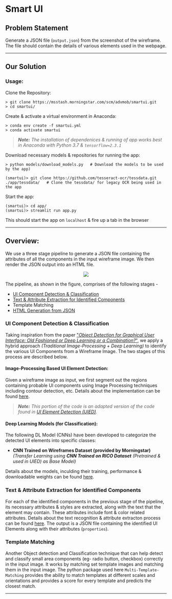 # Smart UI


## Problem Statement

Generate a JSON file (`output.json`) from the screenshot of the wireframe. The file should contain the details of various elements used in the webpage.


---

## Our Solution

[comment]: <> (![App Demo]&#40;assets/images/demo.gif&#41;)


### Usage:

Clone the Repository:

```console
> git clone https://msstash.morningstar.com/scm/advmob/smartui.git
> cd smartui/
```

Create & activate a virtual environment in Anaconda:

```console
> conda env create -f smartui.yml
> conda activate smartui
```

> _**Note:** The installation of dependenices & running of app works best in Anaconda with Python 3.7 & `tensorflow=2.3.1`_



Download necessary models & repositories for running the app:
```console
> python models/download_models.py   # Download the models to be used by the app)
```


[comment]: <> (&#40;smartui&#41;> python models/download_models.py   # Download the models to be used by the app)
```console
(smartui)> git clone https://github.com/tesseract-ocr/tessdata.git ./app/tessdata/   # Clone the tessdata/ for legacy OCR being used in the app
```

Start the app:

```console
(smartui)> cd app/
(smartui)> streamlit run app.py
```

This should start the app on `localhost` & fire up a tab in the browser

---

## Overview:

<!-- [Include a short writeup of the pipeline - adding a block diagram would be nice (block names to be same as the titles of the respecive Readme files)]

[Mention the names of the different blocks in a list & link them to the corresponding sections in this readme (see below)] -->
We use a three stage pipeline to generate a JSON file containing the attributes of all the components in the input wireframe image. We then render the JSON output into an HTML file. 

<p align="center">
  <img src='assets/images/pipeline.jpeg' />
</p>

The pipeline, as shown in the figure, comprises of the following stages - 

- [UI Component Detection & Classification](#UI-Component-Detection-&-Classification)
- [Text & Attribute Extraction for Identified Components](#Text-&-Attribute-Extraction-for-Identified-Components)
- Template Matching
- [HTML Generation from JSON](#HTML-Generation-from-JSON-_(Bonus)_)


### UI Component Detection & Classification

Taking inspiration from the paper ["_Object Detection for Graphical User Interface: Old Fashioned or Deep Learning or a Combination?_"](https://arxiv.org/pdf/2008.05132.pdf), we apply a hybrid approach _(Traditional Image-Processing + Deep Learning)_ to identify the various UI Components from a Wireframe Image. The two stages of this process are described below.

#### Image-Processing Based UI Element Detection:

Given a wireframe image as input, we first segment out the regions containing probable UI components using Image Processing techniques including contour detection, etc. Details about the implementation can be found [here](./app/uiComponentDetector/README.md).

> _**Note:** This portion of the code is an adapted version of the code found in [UI Element Detection (UIED)](https://github.com/MulongXie/UIED)._

#### Deep Learning Models (for Classification):

The following DL Model (CNNs) have been developed to categorize the detected UI elements into specific classes:

- __CNN Trained on Wireframes Dataset (provided by Morningstar)__ _(Transfer Learning using __CNN Trained on RICO Dataset__ _(Pretrained & used in UIED)_ as Base Model)_

[comment]: <> (3. __CNN Trained on Generalized Dataset &#40;Wireframes + ReDraw Dataset&#41;__ _&#40;Transfer Learning using Model 2 as Base Model&#41;_)

Details about the models, inculding their training, performance & downloadable weights can be found [here](./models/README.md).

### Text & Attribute Extraction for Identified Components

For each of the identified components in the previous stage of the pipeline, its necessary attributes & styles are extracted, along with the text that the element may contain. These attributes include font & color related attributes. Details about the text recognition & attribute extracton process can be found [here](./app/attributeExtractor/README.md). The output is a JSON file containing the identified UI Elements along with their attributes (`properties`).

### Template Matching
Another Object detection and Classification technique that can help detect and classify small area components (eg- radio button, checkbox) correctly in the input image. It works by matching set template images and matching them in the input image. The python package used here `Multi-Template-Matching` provides the ability to match templates at different scales and orientations and provides a score for every template and predicts the closest match.

[comment]: <> (### HTML Generation from JSON)

[comment]: <> (The JSON file generated above is passed through the HTML generation pipeline to obtain a HTML file that renders the components identified from the wireframe image into a webpage. Details of this process can be found [here]&#40;./app/htmlGenerator/README.md&#41;.)

[comment]: <> (> _**Note:** The HTML code generated may not be of the best quality, but can render the JSON with sufficient accuracy to relate it to the original image input._)

---